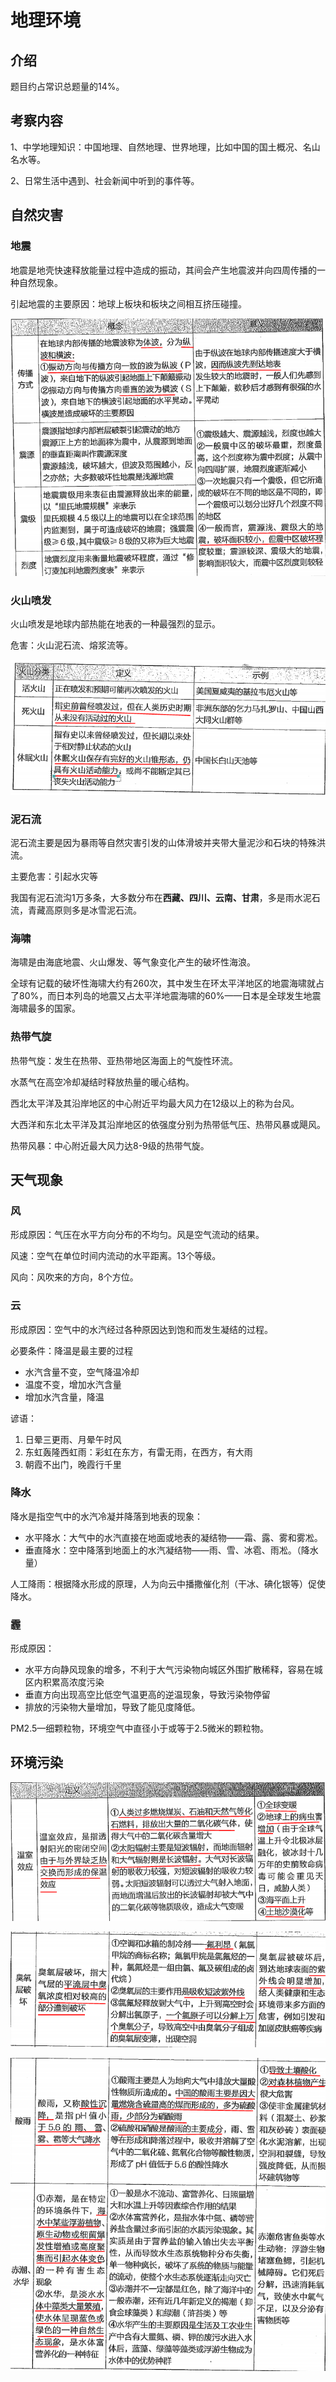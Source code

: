 # 地理环境

## 介绍

题目约占常识总题量的14%。

## 考察内容

1、中学地理知识：中国地理、自然地理、世界地理，比如中国的国土概况、名山名水等。

2、日常生活中遇到、社会新闻中听到的事件等。

## 自然灾害

### 地震

地震是地壳快速释放能量过程中造成的振动，其间会产生地震波并向四周传播的一种自然现象。

引起地震的主要原因：地球上板块和板块之间相互挤压碰撞。

![image-20211022211714900](https://github.com/kuangdi1992/learning-summary/blob/master/Picture/gwy/image-20211022211714900.png)

### 火山喷发

火山喷发是地球内部热能在地表的一种最强烈的显示。

危害：火山泥石流、熔浆流等。

![image-20211022211851184](https://github.com/kuangdi1992/learning-summary/blob/master/Picture/gwy/image-20211022211851184.png)

### 泥石流

泥石流主要是因为暴雨等自然灾害引发的山体滑坡并夹带大量泥沙和石块的特殊洪流。

主要危害：引起水灾等

我国有泥石流沟1万多条，大多数分布在**西藏、四川、云南、甘肃**，多是雨水泥石流，青藏高原则多是冰雪泥石流。

### 海啸

海啸是由海底地震、火山爆发、等气象变化产生的破坏性海浪。

全球有记载的破坏性海啸大约有260次，其中发生在环太平洋地区的地震海啸就占了80%，而日本列岛的地震又占太平洋地震海啸的60%——日本是全球发生地震海啸最多的国家。

### 热带气旋

热带气旋：发生在热带、亚热带地区海面上的气旋性环流。

水蒸气在高空冷却凝结时释放热量的暖心结构。

西北太平洋及其沿岸地区的中心附近平均最大风力在12级以上的称为台风。

大西洋和东北太平洋及其沿岸地区的依强度分别为热带低气压、热带风暴或飓风。

热带风暴：中心附近最大风力达8-9级的热带气旋。

## 天气现象

### 风

形成原因：气压在水平方向分布的不均匀。风是空气流动的结果。

风速：空气在单位时间内流动的水平距离。13个等级。

风向：风吹来的方向，8个方位。

### 云

形成原因：空气中的水汽经过各种原因达到饱和而发生凝结的过程。

必要条件：降温是最主要的过程

- 水汽含量不变，空气降温冷却
- 温度不变，增加水汽含量
- 增加水汽含量，降温

谚语：

1. 日晕三更雨、月晕午时风
2. 东虹轰隆西虹雨：彩虹在东方，有雷无雨，在西方，有大雨
3. 朝霞不出门，晚霞行千里

### 降水

降水是指空气中的水汽冷凝并降落到地表的现象：

- 水平降水：大气中的水汽直接在地面或地表的凝结物——霜、露、雾和雾凇。
- 垂直降水：空中降落到地面上的水汽凝结物——雨、雪、冰雹、雨凇。（降水量）

人工降雨：根据降水形成的原理，人为向云中播撒催化剂（干冰、碘化银等）促使降水。

### 霾

形成原因：

- 水平方向静风现象的增多，不利于大气污染物向城区外围扩散稀释，容易在城区内积累高浓度污染
- 垂直方向出现高空比低空气温更高的逆温现象，导致污染物停留
- 排放的污染物大量增加，导致了能见度降低。

PM2.5—细颗粒物，环境空气中直径小于或等于2.5微米的颗粒物。

## 环境污染

![image-20211022215350456](https://github.com/kuangdi1992/learning-summary/blob/master/Picture/gwy/image-20211022215350456.png)

![image-20211022215435478](https://github.com/kuangdi1992/learning-summary/blob/master/Picture/gwy/image-20211022215435478.png)

![image-20211022215542546](https://github.com/kuangdi1992/learning-summary/blob/master/Picture/gwy/image-20211022215542546.png)



